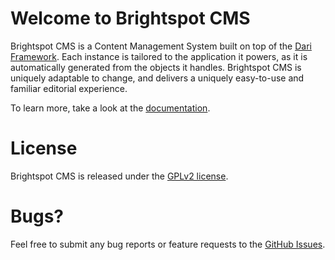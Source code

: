 Welcome to Brightspot CMS
=========================

Brightspot CMS is a Content Management System built on top of the
[Dari Framework](http://www.dariframework.org/). Each instance is tailored
to the application it powers, as it is automatically generated from the
objects it handles. Brightspot CMS is uniquely adaptable to change, and
delivers a uniquely easy-to-use and familiar editorial experience.

To learn more, take a look at the [documentation](http://perfectsense.github.com/brightspot-cms/).

License
=======
Brightspot CMS is released under the [GPLv2 license](LICENSE).

Bugs?
=====

Feel free to submit any bug reports or feature requests to the
[GitHub Issues](https://github.com/perfectsense/brightspot-cms/issues).
